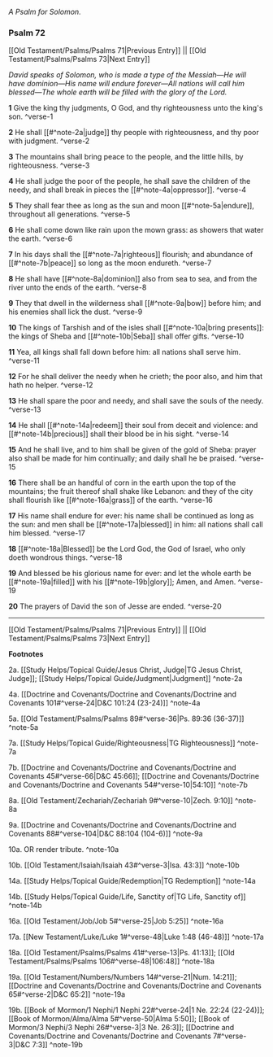 *A Psalm for Solomon.*

### Psalm 72

[[Old Testament/Psalms/Psalms 71|Previous Entry]]  ||  [[Old Testament/Psalms/Psalms 73|Next Entry]]

*David speaks of Solomon, who is made a type of the Messiah—He will have dominion—His name will endure forever—All nations will call him blessed—The whole earth will be filled with the glory of the Lord.*

**1**  Give the king thy judgments, O God, and thy righteousness unto the king's son. ^verse-1

**2**  He shall [[#^note-2a|judge]] thy people with righteousness, and thy poor with judgment. ^verse-2

**3**  The mountains shall bring peace to the people, and the little hills, by righteousness. ^verse-3

**4**  He shall judge the poor of the people, he shall save the children of the needy, and shall break in pieces the [[#^note-4a|oppressor]]. ^verse-4

**5**  They shall fear thee as long as the sun and moon [[#^note-5a|endure]], throughout all generations. ^verse-5

**6**  He shall come down like rain upon the mown grass: as showers that water the earth. ^verse-6

**7**  In his days shall the [[#^note-7a|righteous]] flourish; and abundance of [[#^note-7b|peace]] so long as the moon endureth. ^verse-7

**8**  He shall have [[#^note-8a|dominion]] also from sea to sea, and from the river unto the ends of the earth. ^verse-8

**9**  They that dwell in the wilderness shall [[#^note-9a|bow]] before him; and his enemies shall lick the dust. ^verse-9

**10**  The kings of Tarshish and of the isles shall [[#^note-10a|bring presents]]: the kings of Sheba and [[#^note-10b|Seba]] shall offer gifts. ^verse-10

**11**  Yea, all kings shall fall down before him: all nations shall serve him. ^verse-11

**12**  For he shall deliver the needy when he crieth; the poor also, and him that hath no helper. ^verse-12

**13**  He shall spare the poor and needy, and shall save the souls of the needy. ^verse-13

**14**  He shall [[#^note-14a|redeem]] their soul from deceit and violence: and [[#^note-14b|precious]] shall their blood be in his sight. ^verse-14

**15**  And he shall live, and to him shall be given of the gold of Sheba: prayer also shall be made for him continually; and daily shall he be praised. ^verse-15

**16**  There shall be an handful of corn in the earth upon the top of the mountains; the fruit thereof shall shake like Lebanon: and they of the city shall flourish like [[#^note-16a|grass]] of the earth. ^verse-16

**17**  His name shall endure for ever: his name shall be continued as long as the sun: and men shall be [[#^note-17a|blessed]] in him: all nations shall call him blessed. ^verse-17

**18**  [[#^note-18a|Blessed]] be the Lord God, the God of Israel, who only doeth wondrous things. ^verse-18

**19**  And blessed be his glorious name for ever: and let the whole earth be [[#^note-19a|filled]] with his [[#^note-19b|glory]]; Amen, and Amen. ^verse-19

**20**  The prayers of David the son of Jesse are ended. ^verse-20


---
[[Old Testament/Psalms/Psalms 71|Previous Entry]]  ||  [[Old Testament/Psalms/Psalms 73|Next Entry]]


**Footnotes**


2a. [[Study Helps/Topical Guide/Jesus Christ, Judge|TG Jesus Christ, Judge]]; [[Study Helps/Topical Guide/Judgment|Judgment]] ^note-2a

4a. [[Doctrine and Covenants/Doctrine and Covenants/Doctrine and Covenants 101#^verse-24|D&C 101:24 (23-24)]] ^note-4a

5a. [[Old Testament/Psalms/Psalms 89#^verse-36|Ps. 89:36 (36-37)]] ^note-5a

7a. [[Study Helps/Topical Guide/Righteousness|TG Righteousness]] ^note-7a

7b. [[Doctrine and Covenants/Doctrine and Covenants/Doctrine and Covenants 45#^verse-66|D&C 45:66]]; [[Doctrine and Covenants/Doctrine and Covenants/Doctrine and Covenants 54#^verse-10|54:10]] ^note-7b

8a. [[Old Testament/Zechariah/Zechariah 9#^verse-10|Zech. 9:10]] ^note-8a

9a. [[Doctrine and Covenants/Doctrine and Covenants/Doctrine and Covenants 88#^verse-104|D&C 88:104 (104-6)]] ^note-9a

10a. OR render tribute. ^note-10a

10b. [[Old Testament/Isaiah/Isaiah 43#^verse-3|Isa. 43:3]] ^note-10b

14a. [[Study Helps/Topical Guide/Redemption|TG Redemption]] ^note-14a

14b. [[Study Helps/Topical Guide/Life, Sanctity of|TG Life, Sanctity of]] ^note-14b

16a. [[Old Testament/Job/Job 5#^verse-25|Job 5:25]] ^note-16a

17a. [[New Testament/Luke/Luke 1#^verse-48|Luke 1:48 (46-48)]] ^note-17a

18a. [[Old Testament/Psalms/Psalms 41#^verse-13|Ps. 41:13]]; [[Old Testament/Psalms/Psalms 106#^verse-48|106:48]] ^note-18a

19a. [[Old Testament/Numbers/Numbers 14#^verse-21|Num. 14:21]]; [[Doctrine and Covenants/Doctrine and Covenants/Doctrine and Covenants 65#^verse-2|D&C 65:2]] ^note-19a

19b. [[Book of Mormon/1 Nephi/1 Nephi 22#^verse-24|1 Ne. 22:24 (22-24)]]; [[Book of Mormon/Alma/Alma 5#^verse-50|Alma 5:50]]; [[Book of Mormon/3 Nephi/3 Nephi 26#^verse-3|3 Ne. 26:3]]; [[Doctrine and Covenants/Doctrine and Covenants/Doctrine and Covenants 7#^verse-3|D&C 7:3]] ^note-19b